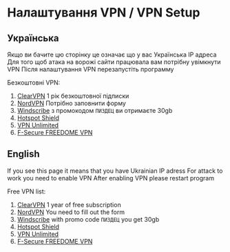 # Налаштування VPN / VPN Setup

## Українська

Якщо ви бачите цю сторінку це означає що у вас Українська IP адреса
Для того щоб атака на ворожі сайти працювала вам потрібну увімкнути VPN
Після налаштування VPN перезапустіть программу

Безкоштовні VPN:

1. [ClearVPN](https://my.clearvpn.com/promo/redeem?code=SAVEUKRAINE) 1 рік безкоштовної підписки
1. [NordVPN](https://nordvpn.org/emergency-vpn/) Потрібно заповнити форму
1. [Windscribe](https://windscribe.com/) з промокодом `ПИЗДЕЦ` ви отримаєте 30gb
1. [Hotspot Shield](https://www.hotspotshield.com/blog/privacy-security-for-ukraine)
1. [VPN Unlimited](https://www.vpnunlimited.com/stop-russian-aggression)
1. [F-Secure FREEDOME VPN](https://onlineshop.f-secure.com/789/purl-free-freedome-for-ukraine)

## English

If you see this page it means that you have Ukrainian IP adress
For attack to work you need to enable VPN
After enabling VPN please restart program

Free VPN list:

1. [ClearVPN](https://my.clearvpn.com/promo/redeem?code=SAVEUKRAINE) 1 year of free subscription
1. [NordVPN](https://nordvpn.org/emergency-vpn/) You need to fill out the form
1. [Windscribe](https://windscribe.com/) with promo code `ПИЗДЕЦ` you get 30gb
1. [Hotspot Shield](https://www.hotspotshield.com/blog/privacy-security-for-ukraine)
1. [VPN Unlimited](https://www.vpnunlimited.com/stop-russian-aggression)
1. [F-Secure FREEDOME VPN](https://onlineshop.f-secure.com/789/purl-free-freedome-for-ukraine)
